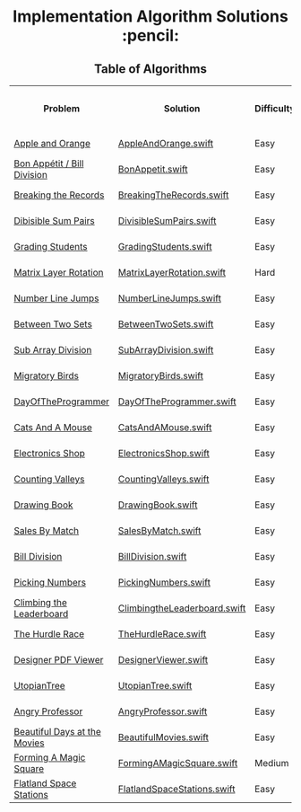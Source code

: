 <h1 align="center">Implementation Algorithm Solutions :pencil:</h1>
<h2 align="center">Table of Algorithms</h2>
<table style="width:100%">
  <tr>
    <th><p align="center">Problem</p></th>
    <th><p align="center">Solution</p></th>
     <th><p align="center">Difficulty</p></th>
    <th><p align="center">Date Submitted</p></th>
  </tr>
  <tr>
    <td><a align="center" href="https://www.hackerrank.com/challenges/apple-and-orange">Apple and Orange</a></td>
    <td><a align="center" href="Apple%20and%20Orange/AppleAndOrange.swift">AppleAndOrange.swift</a></td>
     <td>Easy</td>
    <td>May 28, 2017</td>
  </tr>
  <tr>
    <td><a align="center" href="https://www.hackerrank.com/challenges/bon-appetit">Bon Appétit / Bill Division</a></td>
    <td><a align="center" href="Bon%20Appetit/BonAppetit.swift">BonAppetit.swift</a></td>
     <td>Easy</td>
    <td>Jun 1, 2017</td>
  </tr>
  <tr>
    <td><a align="center" href="https://www.hackerrank.com/challenges/breaking-the-records">Breaking the Records</a></td>
    <td><a align="center" href="Breaking%20the%20Records/BreakingTheRecords.swift">BreakingTheRecords.swift</a></td>
     <td>Easy</td>
    <td>June 8, 2017</td>
  </tr>
  <tr>
    <td><a align="center" href="https://www.hackerrank.com/challenges/divisible-sum-pairs">Dibisible Sum Pairs</a></td>
    <td><a align="center" href="Divisible%20Sum%20Pairs/DivisibleSumPairs.swift">DivisibleSumPairs.swift</a></td>
     <td>Easy</td>
    <td>May 28, 2017</td>
  </tr>
  <tr>
    <td><a align="center" href="https://www.hackerrank.com/challenges/grading">Grading Students</a></td>
    <td><a align="center" href="Grading%20Students/GradingStudents.swift">GradingStudents.swift</a></td>
     <td>Easy</td>
    <td>May 28, 2017</td>
  </tr>
    <tr>
    <td><a align="center" href="https://www.hackerrank.com/challenges/matrix-rotation-algo/">Matrix Layer Rotation</a></td>
    <td><a align="center" href="Matrix%20Layer%20Rotation/MatrixLayerRotation.swift">MatrixLayerRotation.swift</a></td>
    <td>Hard</td>
    <td>Nov 3, 2020</td>
  </tr>
  <tr>
    <td><a align="center" href="https://www.hackerrank.com/challenges/kangaroo/problem">Number Line Jumps</a></td>
    <td><a align="center" href="Number%20Line%20Jumps/NumberLineJumps.swift">NumberLineJumps.swift</a></td>
    <td>Easy</td>
    <td>Nov 4, 2020</td>
  </tr>
  <tr>
    <td><a align="center" href="https://www.hackerrank.com/challenges/between-two-sets/">Between Two Sets</a></td>
    <td><a align="center" href="Between%20Two%20Sets/BetweenTwoSets.swift">BetweenTwoSets.swift</a></td>
    <td>Easy</td>
    <td>Nov 4, 2020</td>
  </tr>
  <tr>
     <td><a align="center" href="https://www.hackerrank.com/challenges/the-birthday-bar">Sub Array Division</a></td>
     <td><a align="center" href="Sub%20Array%20Division/SubArrayDivision.swift">SubArrayDivision.swift</a></td>
     <td>Easy</td>
     <td>Nov 4, 2020</td>
   </tr>
   <tr>
      <td><a align="center" href="https://www.hackerrank.com/challenges/migratory-birds/">Migratory Birds</a></td>
      <td><a align="center" href="Migratory%20Birds/MigratoryBirds.swift">MigratoryBirds.swift</a></td>
      <td>Easy</td>
      <td>Nov 4, 2020</td>
    </tr>
    <tr>
         <td><a align="center" href="https://www.hackerrank.com/challenges/day-of-the-programmer/">DayOfTheProgrammer</a></td>
         <td><a align="center" href="Day%20Of%20The%20Programmer/DayOfTheProgrammer.swift">DayOfTheProgrammer.swift</a></td>
         <td>Easy</td>
         <td>Nov 4, 2020</td>
       </tr>
  <tr>
  <td><a align="center" href="https://www.hackerrank.com/challenges/cats-and-a-mouse/">Cats And A Mouse</a></td>
  <td><a align="center" href="Cats%20And%20A%20Mouse/CatsAndAMouse.swift">CatsAndAMouse.swift</a></td>
  <td>Easy</td>
  <td>Nov 5, 2020</td>
</tr>
<tr>
  <td><a align="center" href="https://www.hackerrank.com/challenges/electronics-shop">Electronics Shop</a></td>
  <td><a align="center" href="Electronics%20Shop/ElectronicsShop.swift">ElectronicsShop.swift</a></td>
  <td>Easy</td>
  <td>Nov 5, 2020</td>
</tr>
<tr>
  <td><a align="center" href="https://www.hackerrank.com/challenges/counting-valleys/">Counting Valleys</a></td>
  <td><a align="center" href="Counting%20Valleys/CountingValleys.swift">CountingValleys.swift</a></td>
  <td>Easy</td>
  <td>Nov 5, 2020</td>
</tr>
<tr>
  <td><a align="center" href="https://www.hackerrank.com/challenges/drawing-book/">Drawing Book</a></td>
  <td><a align="center" href="Drawing%20Book/DrawingBook.swift">DrawingBook.swift</a></td>
  <td>Easy</td>
  <td>Nov 5, 2020</td>
</tr>
<tr>
  <td><a align="center" href="https://www.hackerrank.com/challenges/sock-merchant/">Sales By Match</a></td>
  <td><a align="center" href="Sales%20By%20Match/SalesByMatch.swift">SalesByMatch.swift</a></td>
  <td>Easy</td>
  <td>Nov 5, 2020</td>
</tr>
  <tr>
    <td><a align="center" href="https://www.hackerrank.com/challenges/bon-appetit/
">Bill Division</a></td>
    <td><a align="center" href="Bill%20Division/BillDivision.swift">BillDivision.swift</a></td>
    <td>Easy</td>
    <td>Nov 5, 2020</td>
  </tr><tr>
  <td><a align="center" href="https://www.hackerrank.com/challenges/picking-numbers/">Picking Numbers</a></td>
  <td><a align="center" href="Picking%20Numbers/PickingNumbers.swift">PickingNumbers.swift</a></td>
  <td>Easy</td>
  <td>Nov 6, 2020</td>
</tr>

<tr>
  <td><a align="center" href="https://www.hackerrank.com/challenges/climbing-the-leaderboard/">Climbing the Leaderboard</a></td>
  <td><a align="center" href="Climbing%20the%20Leaderboard/ClimbingtheLeaderboard.swift">ClimbingtheLeaderboard.swift</a></td>
  <td>Easy</td>
  <td>Nov 6, 2020</td>
</tr>
<tr>
  <td><a align="center" href="https://www.hackerrank.com/challenges/the-hurdle-race">The Hurdle Race</a></td>
  <td><a align="center" href="The%20Hurdle%20Race/TheHurdleRace.swift">TheHurdleRace.swift</a></td>
  <td>Easy</td>
  <td>Nov 6, 2020</td>
</tr>
<tr>
  <td><a align="center" href="https://www.hackerrank.com/challenges/designer-pdf-viewer/">Designer PDF Viewer</a></td>
  <td><a align="center" href="Designer%20PDF%20Viewer/DesignerViewer.swift">DesignerViewer.swift</a></td>
  <td>Easy</td>
  <td>Nov 6, 2020</td>
</tr>

<tr>
  <td><a align="center" href="https://www.hackerrank.com/challenges/utopian-tree/">UtopianTree</a></td>
  <td><a align="center" href="Utopian%20Tree/UtopianTree.swift">UtopianTree.swift</a></td>
  <td>Easy</td>
  <td>Nov 6, 2020</td>
</tr>
<tr>
  <td><a align="center" href="https://www.hackerrank.com/challenges/angry-professor/">Angry Professor</a></td>
  <td><a align="center" href="Angry%20Professor/AngryProfessor.swift">AngryProfessor.swift</a></td>
  <td>Easy</td>
  <td>Nov 4, 2020</td>
</tr>
<tr>
  <td><a align="center" href="https://www.hackerrank.com/challenges/beautiful-days-at-the-movies/">Beautiful Days at the Movies</a></td>
  <td><a align="center" href="Beautiful%20Days%20at%20the%20Movies/BeautifulMovies.swift">BeautifulMovies.swift</a></td>
  <td>Easy</td>
  <td>Nov 6, 2020</td>
</tr>
<tr>
  <td><a align="center" href="https://www.hackerrank.com/challenges/magic-square-forming/">Forming A Magic Square</a></td>
  <td><a align="center" href="Forming%20A%20Magic%20Square/FormingAMagicSquare.swift">FormingAMagicSquare.swift</a></td>
  <td>Medium</td>
  <td>Nov 6, 2020</td>
</tr>
<tr>
  <td><a align="center" href="https://www.hackerrank.com/challenges/flatland-space-stations">Flatland Space Stations</a></td>
  <td><a align="center" href="Flatland%20Space%20Stations/FlatlandSpaceStations.swift">FlatlandSpaceStations.swift</a></td>
  <td>Easy</td>
  <td>Nov 11, 2020</td>
</tr>
</table>

